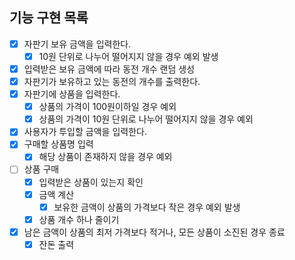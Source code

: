 ## 기능 구현 목록

- [x] 자판기 보유 금액을 입력한다.
  - [x] 10원 단위로 나누어 떨어지지 않을 경우 예외 발생
- [x] 입력받은 보유 금액에 따라 동전 개수 랜덤 생성
- [x] 자판기가 보유하고 있는 동전의 개수를 출력한다.
- [x] 자판기에 상품을 입력한다.
  - [x] 상품의 가격이 100원이하일 경우 예외
  - [x] 상품의 가격이 10원 단위로 나누어 떨어지지 않을 경우 예외
- [x] 사용자가 투입할 금액을 입력한다.
- [x] 구매할 상품명 입력
  - [x] 해당 상품이 존재하지 않을 경우 예외
- [ ] 상품 구매
  - [x] 입력받은 상품이 있는지 확인
  - [x] 금액 계산
    - [x] 보유한 금액이 상품의 가격보다 작은 경우 예외 발생
  - [x] 상품 개수 하나 줄이기
- [x] 남은 금액이 상품의 최저 가격보다 적거나, 모든 상품이 소진된 경우 종료
  - [x] 잔돈 출력